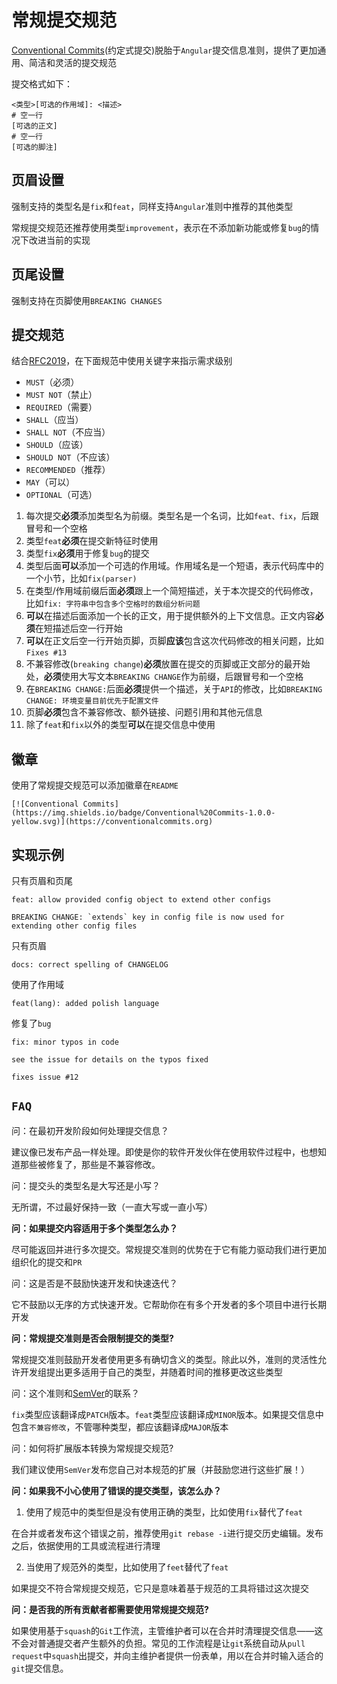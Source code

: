 
# 常规提交规范

[Conventional Commits](https://www.conventionalcommits.org)(约定式提交)脱胎于`Angular`提交信息准则，提供了更加通用、简洁和灵活的提交规范

提交格式如下：

    <类型>[可选的作用域]: <描述>
    # 空一行
    [可选的正文]
    # 空一行
    [可选的脚注]

## 页眉设置

强制支持的类型名是`fix`和`feat`，同样支持`Angular`准则中推荐的其他类型

常规提交规范还推荐使用类型`improvement`，表示在不添加新功能或修复`bug`的情况下改进当前的实现

## 页尾设置

强制支持在页脚使用`BREAKING CHANGES`

## 提交规范

结合[RFC2019](https://www.ietf.org/rfc/rfc2119.txt)，在下面规范中使用关键字来指示需求级别

* `MUST`（必须）
* `MUST NOT`（禁止）
* `REQUIRED`（需要）
* `SHALL`（应当）
* `SHALL NOT`（不应当）
* `SHOULD`（应该）
* `SHOULD NOT`（不应该）
* `RECOMMENDED`（推荐）
* `MAY`（可以）
* `OPTIONAL`（可选）

1. 每次提交**必须**添加类型名为前缀。类型名是一个名词，比如`feat、fix`，后跟冒号和一个空格
2. 类型`feat`**必须**在提交新特征时使用
3. 类型`fix`**必须**用于修复`bug`的提交
4. 类型后面**可以**添加一个可选的作用域。作用域名是一个短语，表示代码库中的一个小节，比如`fix(parser)`
5. 在类型/作用域前缀后面**必须**跟上一个简短描述，关于本次提交的代码修改，比如`fix: 字符串中包含多个空格时的数组分析问题`
6. **可以**在描述后面添加一个长的正文，用于提供额外的上下文信息。正文内容**必须**在短描述后空一行开始
7. **可以**在正文后空一行开始页脚，页脚**应该**包含这次代码修改的相关问题，比如`Fixes #13`
8. 不兼容修改(`breaking change`)**必须**放置在提交的页脚或正文部分的最开始处，**必须**使用大写文本`BREAKING CHANGE`作为前缀，后跟冒号和一个空格
9. 在`BREAKING CHANGE:`后面**必须**提供一个描述，关于`API`的修改，比如`BREAKING CHANGE: 环境变量目前优先于配置文件`
10. 页脚**必须**包含不兼容修改、额外链接、问题引用和其他元信息
11. 除了`feat`和`fix`以外的类型**可以**在提交信息中使用

## 徽章

使用了常规提交规范可以添加徽章在`README`

    [![Conventional Commits](https://img.shields.io/badge/Conventional%20Commits-1.0.0-yellow.svg)](https://conventionalcommits.org)

## 实现示例

只有页眉和页尾

    feat: allow provided config object to extend other configs

    BREAKING CHANGE: `extends` key in config file is now used for extending other config files

只有页眉

    docs: correct spelling of CHANGELOG

使用了作用域

    feat(lang): added polish language

修复了`bug`

    fix: minor typos in code

    see the issue for details on the typos fixed

    fixes issue #12

## `FAQ`

问：在最初开发阶段如何处理提交信息？

建议像已发布产品一样处理。即使是你的软件开发伙伴在使用软件过程中，也想知道那些被修复了，那些是不兼容修改。

问：提交头的类型名是大写还是小写？

无所谓，不过最好保持一致（一直大写或一直小写）

**问：如果提交内容适用于多个类型怎么办？**

尽可能返回并进行多次提交。常规提交准则的优势在于它有能力驱动我们进行更加组织化的提交和`PR`

问：这是否是不鼓励快速开发和快速迭代？

它不鼓励以无序的方式快速开发。它帮助你在有多个开发者的多个项目中进行长期开发

**问：常规提交准则是否会限制提交的类型?**

常规提交准则鼓励开发者使用更多有确切含义的类型。除此以外，准则的灵活性允许开发组提出更多适用于自己的类型，并随着时间的推移更改这些类型

问：这个准则和[SemVer](https://semver.org/lang/zh-CN/)的联系？

`fix`类型应该翻译成`PATCH`版本。`feat`类型应该翻译成`MINOR`版本。如果提交信息中包含`不兼容修改`，不管哪种类型，都应该翻译成`MAJOR`版本

问：如何将扩展版本转换为常规提交规范?

我们建议使用`SemVer`发布您自己对本规范的扩展（并鼓励您进行这些扩展！）

**问：如果我不小心使用了错误的提交类型，该怎么办？**

1. 使用了规范中的类型但是没有使用正确的类型，比如使用`fix`替代了`feat`

在合并或者发布这个错误之前，推荐使用`git rebase -i`进行提交历史编辑。发布之后，依据使用的工具或流程进行清理

2. 当使用了规范外的类型，比如使用了`feet`替代了`feat`

如果提交不符合常规提交规范，它只是意味着基于规范的工具将错过这次提交

**问：是否我的所有贡献者都需要使用常规提交规范?**

如果使用基于`squash`的`Git`工作流，主管维护者可以在合并时清理提交信息——这不会对普通提交者产生额外的负担。常见的工作流程是让`git`系统自动从`pull request`中`squash`出提交，并向主维护者提供一份表单，用以在合并时输入适合的`git`提交信息。